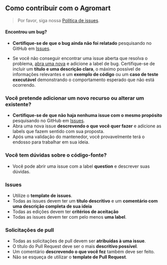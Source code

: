 ## Como contribuir com o Agromart

> Por favor, siga nossa [Política de issues](./ISSUE_TEMPLATE/issue_policy.md).


#### **Encontrou um bug?**

* **Certifique-se de que o bug ainda não foi relatado** pesquisando no GitHub em [Issues](https://github.com/AgroMart/api/issues).

* Se você não conseguir encontrar uma issue aberta que resolva o problema, [abra uma nova](https://github.com/AgroMart/api/issues/new) e adicione a label de bug. Certifique-se de incluir um **título e uma descrição clara**, o máximo possível de informações relevantes e um **exemplo de código** ou um **caso de teste executável** demonstrando o comportamento esperado que não está ocorrendo.

### Você pretende adicionar um novo recurso ou alterar um existente?

* **Certifique-se de que não haja nenhuma issue com o mesmo propósito** pesquisando no GitHub em [Issues](https://github.com/AgroMart/api/issues).
* Abra uma nova issue **descrevendo o que você quer fazer** e adicione as labels que fazem sentido com sua proposta.
* Após uma validação do mantenedor, você provavelmente terá o endosso para trabalhar em sua ideia.

### Você tem dúvidas sobre o código-fonte?

* Você pode abrir uma issue com a label **question** e descrever suas dúvidas.

### Issues

* Utilize o **template de issues**.
* Todas as issues devem ter um **título descritivo** e um **comentário com uma descrição completa de sua ideia**
* Todas as edições devem ter **critérios de aceitação**
* Todas as issues devem ter com pelo menos **uma label**.

### Solicitações de pull

* Todas as solicitações de pull devem ser **atribuídas à uma issue**.
* O título do Pull Request deve ser o mais **descritivo possível**.
* Um comentário **descrevendo o que você fez** também deve ser feito.
* Não se esqueça de utilizar o **template de Pull Request**.
